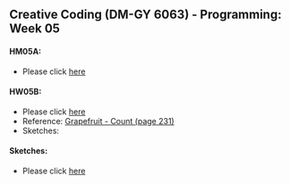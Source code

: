 ## Creative Coding (DM-GY 6063) - Programming: Week 05

#### HM05A:
- Please click [here](https://lauren-tsao-dm-gy-6063-2024fall-b.github.io/HW05/HW05A/)

#### HW05B:
- Please click [here](https://lauren-tsao-dm-gy-6063-2024fall-b.github.io/HW05/HW05B/)
- Reference: [Grapefruit - Count (page 231)](https://drive.google.com/file/d/1Jc2FY9xq0uxdM-_-am3ug6wdwn3KWEZf/view?usp=sharing)
- Sketches: 

#### Sketches:
- Please click [here](https://drive.google.com/drive/folders/1JZYRl-UqY3i3rPh9hgQZHcnnf728Qmv0?usp=sharing)

